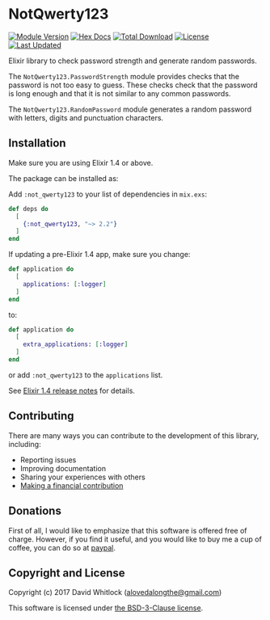 # NotQwerty123

[![Module Version](https://img.shields.io/hexpm/v/not_qwerty123.svg)](https://hex.pm/packages/not_qwerty123)
[![Hex Docs](https://img.shields.io/badge/hex-docs-lightgreen.svg)](https://hexdocs.pm/not_qwerty123/)
[![Total Download](https://img.shields.io/hexpm/dt/not_qwerty123.svg)](https://hex.pm/packages/not_qwerty123)
[![License](https://img.shields.io/hexpm/l/not_qwerty123.svg)](https://github.com/riverrun/not_qwerty123/blob/master/LICENSE.md)
[![Last Updated](https://img.shields.io/github/last-commit/riverrun/not_qwerty123.svg)](https://github.com/riverrun/not_qwerty123/commits/master)

Elixir library to check password strength and generate random passwords.

The `NotQwerty123.PasswordStrength` module provides checks that the
password is not too easy to guess. These checks check that the password
is long enough and that it is not similar to any common passwords.

The `NotQwerty123.RandomPassword` module generates a random password
with letters, digits and punctuation characters.

## Installation

Make sure you are using Elixir 1.4 or above.

The package can be installed as:

Add `:not_qwerty123` to your list of dependencies in `mix.exs`:

```elixir
def deps do
  [
    {:not_qwerty123, "~> 2.2"}
  ]
end
```

If updating a pre-Elixir 1.4 app, make sure you change:

```elixir
def application do
  [
    applications: [:logger]
  ]
end
```

to:

```elixir
def application do
  [
    extra_applications: [:logger]
  ]
end
```

or add `:not_qwerty123` to the `applications` list.

See [Elixir 1.4 release notes](http://elixir-lang.org/blog/2017/01/05/elixir-v1-4-0-released/#application-inference) for details.

## Contributing

There are many ways you can contribute to the development of this library, including:

* Reporting issues
* Improving documentation
* Sharing your experiences with others
* [Making a financial contribution](#donations)

## Donations

First of all, I would like to emphasize that this software is offered
free of charge. However, if you find it useful, and you would like to
buy me a cup of coffee, you can do so at [paypal](https://www.paypal.me/alovedalongthe).

## Copyright and License

Copyright (c) 2017 David Whitlock (alovedalongthe@gmail.com)

This software is licensed under [the BSD-3-Clause license](./LICENSE.md).
